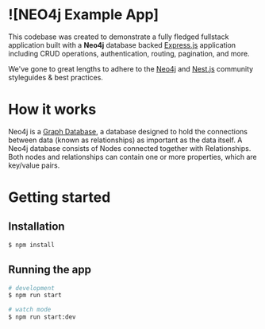# ![NEO4j Example App]


This codebase was created to demonstrate a fully fledged fullstack application built with a **Neo4j** database backed [Express.js](https://expressjs.com/) application including CRUD operations, authentication, routing, pagination, and more.

We've gone to great lengths to adhere to the [Neo4j](https://neo4j.com) and [Nest.js](https://nestjs.com)  community styleguides & best practices.


# How it works

Neo4j is a [Graph Database](https://neo4j.com/developer/graph-database/), a database designed to hold the connections between data (known as relationships) as important as the data itself.  A Neo4j database consists of Nodes connected together with Relationships.  Both nodes and relationships can contain one or more properties, which are key/value pairs.


# Getting started

## Installation

```bash
$ npm install
```

## Running the app

```bash
# development
$ npm run start

# watch mode
$ npm run start:dev
```

